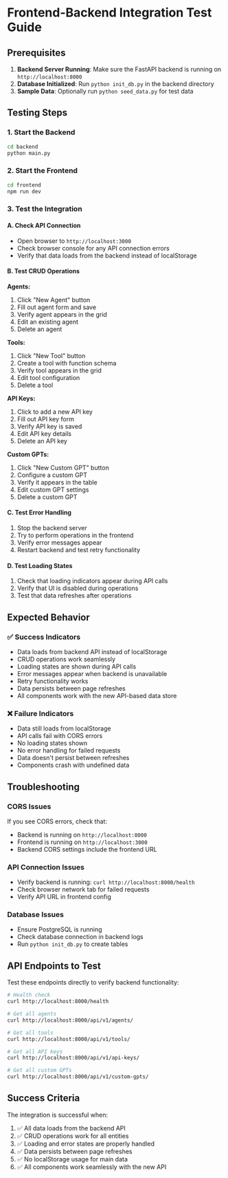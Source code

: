 # Frontend-Backend Integration Test Guide

## Prerequisites

1. **Backend Server Running**: Make sure the FastAPI backend is running on `http://localhost:8000`
2. **Database Initialized**: Run `python init_db.py` in the backend directory
3. **Sample Data**: Optionally run `python seed_data.py` for test data

## Testing Steps

### 1. Start the Backend
```bash
cd backend
python main.py
```

### 2. Start the Frontend
```bash
cd frontend
npm run dev
```

### 3. Test the Integration

#### A. Check API Connection
- Open browser to `http://localhost:3000`
- Check browser console for any API connection errors
- Verify that data loads from the backend instead of localStorage

#### B. Test CRUD Operations

**Agents:**
1. Click "New Agent" button
2. Fill out agent form and save
3. Verify agent appears in the grid
4. Edit an existing agent
5. Delete an agent

**Tools:**
1. Click "New Tool" button
2. Create a tool with function schema
3. Verify tool appears in the grid
4. Edit tool configuration
5. Delete a tool

**API Keys:**
1. Click to add a new API key
2. Fill out API key form
3. Verify API key is saved
4. Edit API key details
5. Delete an API key

**Custom GPTs:**
1. Click "New Custom GPT" button
2. Configure a custom GPT
3. Verify it appears in the table
4. Edit custom GPT settings
5. Delete a custom GPT

#### C. Test Error Handling
1. Stop the backend server
2. Try to perform operations in the frontend
3. Verify error messages appear
4. Restart backend and test retry functionality

#### D. Test Loading States
1. Check that loading indicators appear during API calls
2. Verify that UI is disabled during operations
3. Test that data refreshes after operations

## Expected Behavior

### ✅ Success Indicators
- Data loads from backend API instead of localStorage
- CRUD operations work seamlessly
- Loading states are shown during API calls
- Error messages appear when backend is unavailable
- Retry functionality works
- Data persists between page refreshes
- All components work with the new API-based data store

### ❌ Failure Indicators
- Data still loads from localStorage
- API calls fail with CORS errors
- No loading states shown
- No error handling for failed requests
- Data doesn't persist between refreshes
- Components crash with undefined data

## Troubleshooting

### CORS Issues
If you see CORS errors, check that:
- Backend is running on `http://localhost:8000`
- Frontend is running on `http://localhost:3000`
- Backend CORS settings include the frontend URL

### API Connection Issues
- Verify backend is running: `curl http://localhost:8000/health`
- Check browser network tab for failed requests
- Verify API URL in frontend config

### Database Issues
- Ensure PostgreSQL is running
- Check database connection in backend logs
- Run `python init_db.py` to create tables

## API Endpoints to Test

Test these endpoints directly to verify backend functionality:

```bash
# Health check
curl http://localhost:8000/health

# Get all agents
curl http://localhost:8000/api/v1/agents/

# Get all tools
curl http://localhost:8000/api/v1/tools/

# Get all API keys
curl http://localhost:8000/api/v1/api-keys/

# Get all custom GPTs
curl http://localhost:8000/api/v1/custom-gpts/
```

## Success Criteria

The integration is successful when:
1. ✅ All data loads from the backend API
2. ✅ CRUD operations work for all entities
3. ✅ Loading and error states are properly handled
4. ✅ Data persists between page refreshes
5. ✅ No localStorage usage for main data
6. ✅ All components work seamlessly with the new API
